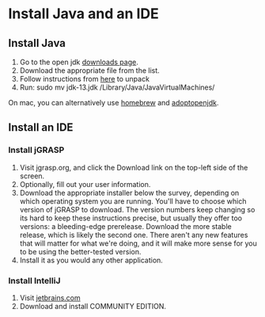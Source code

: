 # Install Java and an IDE

## Install Java
1. Go to the open jdk [downloads page](https://jdk.java.net/13/).
2. Download the appropriate file from the list.
3. Follow instructions from [here](https://openjdk.java.net/install/) to unpack
4. Run: sudo mv jdk-13.jdk /Library/Java/JavaVirtualMachines/

On mac, you can alternatively use [homebrew](https://brew.sh/) and [adoptopenjdk](https://github.com/AdoptOpenJDK/homebrew-openjdk).

## Install an IDE


### Install jGRASP
1. Visit jgrasp.org, and click the Download link on the top-left side of the screen.
2. Optionally, fill out your user information.
3. Download the appropriate installer below the survey, depending on which operating system you are running. You'll have to choose which version of jGRASP to download. The version numbers keep changing so its hard to keep these instructions precise, but usually they offer too versions: a bleeding-edge prerelease. Download the more stable release, which is likely the second one. There aren't any new features that will matter for what we're doing, and it will make more sense for you to be using the better-tested version.
4. Install it as you would any other application.

### Install IntelliJ
1. Visit [jetbrains.com](https://www.jetbrains.com/idea/download/#section=mac)
2. Download and install COMMUNITY EDITION.